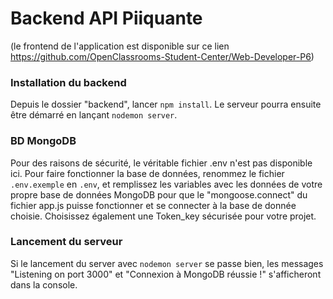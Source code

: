 # Backend API Piiquante #

(le frontend de l'application est disponible sur ce lien https://github.com/OpenClassrooms-Student-Center/Web-Developer-P6)

### Installation du backend ###

Depuis le dossier "backend", lancer `npm install`. Le serveur pourra ensuite être démarré en lançant `nodemon server`.

### BD MongoDB ###

Pour des raisons de sécurité, le véritable fichier .env n'est pas disponible ici. Pour faire fonctionner la base de données, renommez le fichier `.env.exemple` en `.env`, et remplissez les variables avec les données de votre propre base de données MongoDB pour que le "mongoose.connect" du fichier app.js puisse fonctionner et se connecter à la base de donnée choisie. Choisissez également une Token_key sécurisée pour votre projet. 

### Lancement du serveur ###

Si le lancement du server avec `nodemon server` se passe bien, les messages "Listening on port 3000" et "Connexion à MongoDB réussie !" s'afficheront dans la console. 